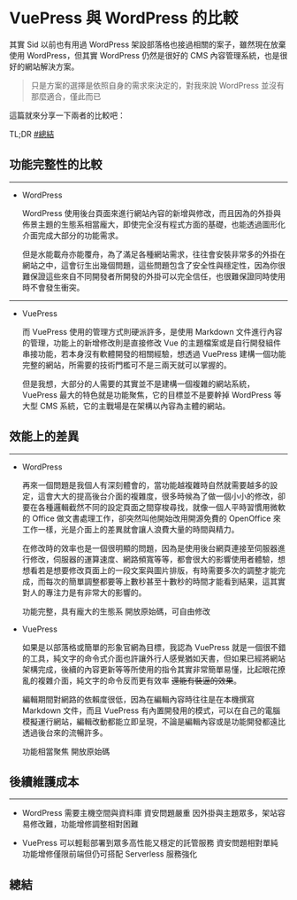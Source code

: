 # VuePress 與 WordPress 的比較

其實 Sid 以前也有用過 WordPress 架設部落格也接過相關的案子，雖然現在放棄使用 WordPress，但其實 WordPress 仍然是很好的 CMS 內容管理系統，也是很好的網站解決方案。

> 只是方案的選擇是依照自身的需求來決定的，對我來說 WordPress 並沒有那麼適合，僅此而已

這篇就來分享一下兩者的比較吧：

TL;DR
[#總結](#總結)


## 功能完整性的比較
---

- WordPress

    WordPress 使用後台頁面來進行網站內容的新增與修改，而且因為的外掛與佈景主題的生態系相當龐大，即使完全沒有程式方面的基礎，也能透過圖形化介面完成大部分的功能需求。
    
    但是水能載舟亦能覆舟，為了滿足各種網站需求，往往會安裝非常多的外掛在網站之中，這會衍生出幾個問題，這些問題包含了安全性與穩定性，因為你很難保證這些來自不同開發者所開發的外掛可以完全信任，也很難保證同時使用時不會發生衝突。


---

- VuePress

    而 VuePress 使用的管理方式則硬派許多，是使用 Markdown 文件進行內容的管理，功能上的新增修改則是直接修改 Vue 的主題檔案或是自行開發組件串接功能，若本身沒有軟體開發的相關經驗，想透過 VuePress 建構一個功能完整的網站，所需要的技術門檻可不是三兩天就可以掌握的。
    
    但是我想，大部分的人需要的其實並不是建構一個複雜的網站系統， VuePress 最大的特色就是功能聚焦，它的目標並不是要幹掉 WordPress 等大型 CMS 系統，它的主戰場是在架構以內容為主體的網站。


## 效能上的差異
---
- WordPress 


    再來一個問題是我個人有深刻體會的，當功能越複雜時自然就需要越多的設定，這會大大的提高後台介面的複雜度，很多時候為了做一個小小的修改，卻要在各種邏輯截然不同的設定頁面之間穿梭尋找，就像一個人平時習慣用微軟的 Office 做文書處理工作，卻突然叫他開始改用開源免費的 OpenOffice 來工作一樣，光是介面上的差異就會讓人浪費大量的時間與精力。

    在修改時的效率也是一個很明顯的問題，因為是使用後台網頁連接至伺服器進行修改，伺服器的運算速度、網路頻寬等等，都會很大的影響使用者體驗，想想看若是想要修改頁面上的一段文案與圖片排版，有時需要多次的調整才能完成，而每次的簡單調整都要等上數秒甚至十數秒的時間才能看到結果，這其實對人的專注力是有非常大的影響的。

    功能完整，具有龐大的生態系
    開放原始碼，可自由修改

- VuePress

    如果是以部落格或簡單的形象官網為目標，我認為 VuePress 就是一個很不錯的工具，純文字的命令式介面也許讓外行人感覺猶如天書，但如果已經將網站架構完成，後續的內容更新等等所使用的指令其實非常簡單易懂，比起眼花撩亂的複雜介面，純文字的命令反而更有效率 ~~還能有裝逼的效果~~。
    
    編輯期間對網路的依賴度很低，因為在編輯內容時往往是在本機撰寫 Markdown 文件，而且 VuePress 有內置開發用的模式，可以在自己的電腦模擬運行網站，編輯改動都能立即呈現，不論是編輯內容或是功能開發都遠比透過後台來的流暢許多。
    
    功能相當聚焦
    開放原始碼

## 後續維護成本
---
- WordPress 
    需要主機空間與資料庫
    資安問題嚴重
    因外掛與主題眾多，架站容易修改難，功能增修調整相對困難
    
- VuePress
    可以輕鬆部署到眾多高性能又穩定的託管服務
    資安問題相對單純
    功能增修僅限前端但仍可搭配 Serverless 服務強化
    
## 總結